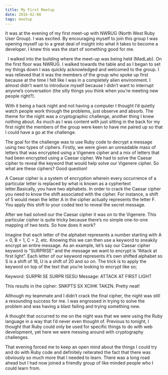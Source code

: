 ```yaml
---
title: My First Meetup
date: 2016-02-08
tags: meetup
---
```


It was at the evening of my first meet-up with NWRUG (North West Ruby User Group). I was excited. By encouraging myself to join this group I was opening myself up to a great deal of insight into what it takes to become a developer. I knew this was the start of something good for me.

  I walked into the building where the meet-up was being held (MadLab). On the first floor was NWRUG. I walked towards the table and as I began to set my things down I was quickly acknowledged and welcomed to the group. I was relieved that it was the members of the group who spoke up first because at the time I felt like I was in a completely alien environment. I almost didn’t want to introduce myself because I didn’t want to interrupt anyone’s conversation (the silly things you think when you’re meeting new people right?).  

With it being a hack night and not having a computer I thought I’d quietly watch people work through the problems, just observe and absorb. The theme for the night was a cryptographic challenge, another thing I knew nothing about. As much as I was content with just sitting in the back for my first night the members of the group were keen to have me paired up so that I could have a go at the challenge.   

The goal for the challenge was to use Ruby code to decrypt a message using two types of ciphers. Firstly, we were given an unreadable mass of letters that was encrypted using a Vigenere cipher and a mix of letters that had been encrypted using a Caesar cipher. We had to solve the Caesar cipher to reveal the keyword that would help solve our Vigenere cipher. So what are these ciphers? Good question!  

A Caesar cipher is a system of encryption wherein every occurrence of a particular letter is replaced by what is known as a cyphertext letter.Basically, you have two alphabets. In order to crack the Caesar cipher you need to know the shift associated with the cipher. For instance, a shift of 5 would mean the letter A in the cipher actually represents the letter F. You apply this shift to your coded text to reveal the secret message.  

After we had solved our the Caesar cipher it was on to the Vigenere. This particular cipher is quite tricky because there’s no simple one-to-one mapping of two texts. So how does it work? 

Imagine that each letter of the alphabet represents a number starting with A = 0, B = 1, C = 2, etc. Knowing this we can then use a keyword to sneakily encrypt an entire message. As an example, let’s say our Caesar cipher keyword is “SURPRISE” and the message we want to encrypt is “Attack at first light”. Each letter of our keyword represents it’s own shifted alphabet so S is a shift of 18, U is a shift of 20 and so on. The trick is to apply the keyword on top of the text that you’re looking to encrypt like so;

Keyword:  SURPRI SE  SURPR   ISESU 
Message:  ATTACK AT  FIRST   LIGHT

This results in the cipher: SNKPTS SX XCIHK TAKZN. Pretty neat!  

Although my teammate and I didn’t crack the final cipher, the night was still a resounding success for me. I was engrossed in trying to solve the problem and was having a blast failing and trying something new.   

A thought that occurred to me on the night was that we were using the Ruby language in a way that I’d never even thought of. Previous to tonight, I thought that Ruby could only be used for specific things to do with web development, yet here we were messing around with cryptography challenges. 

That evening forced me to keep an open mind about the things I could try and do with Ruby code and definitely reiterated the fact that there was obviously so much more that I needed to learn. There was a long road ahead but I had now joined a friendly group of like minded people who I could learn from.